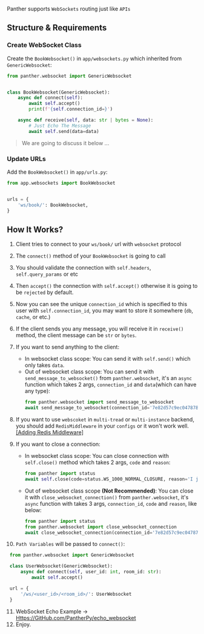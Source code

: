 Panther supports `WebSockets` routing just like `APIs`

## Structure & Requirements
### Create WebSocket Class

Create the `BookWebsocket()` in `app/websockets.py` which inherited from `GenericWebsocket`: 


```python
from panther.websocket import GenericWebsocket


class BookWebsocket(GenericWebsocket):
    async def connect(self):
        await self.accept()
        print(f'{self.connection_id=}')

    async def receive(self, data: str | bytes = None):
        # Just Echo The Message
        await self.send(data=data)
```

> We are going to discuss it below ...

### Update URLs

Add the `BookWebsocket()` in `app/urls.py`:

```python
from app.websockets import BookWebsocket


urls = {
    'ws/book/': BookWebsocket,
}
```

## How It Works?

1. Client tries to connect to your `ws/book/` url with `websocket` protocol
2. The `connect()` method of your `BookWebsocket` is going to call
3. You should validate the connection with `self.headers`, `self.query_params` or etc
4. Then `accept()` the connection with `self.accept()` otherwise it is going to be `rejected` by default.
5. Now you can see the unique `connection_id` which is specified to this user with `self.connection_id`, you may want to store it somewhere (`db`, `cache`, or etc.)
6. If the client sends you any message, you will receive it in `receive()` method, the client message can be `str` or `bytes`.
7. If you want to send anything to the client:
    - In websocket class scope: You can send it with `self.send()` which only takes `data`.
    - Out of websocket class scope: You can send it with `send_message_to_websocket()` from `panther.websocket`, it's an `async` function which takes 2 args, `connection_id` and `data`(which can have any type):
        ```python
        from panther.websocket import send_message_to_websocket
        await send_message_to_websocket(connection_id='7e82d57c9ec0478787b01916910a9f45', data='New Message From WS') 
        ```
8. If you want to use `webscoket` in `multi-tread` or `multi-instance` backend, you should add `RedisMiddleware` in your `configs` or it won't work well.
[[Adding Redis Middleware]](https://pantherpy.github.io/middlewares/#redis-middleware)
9. If you want to close a connection:
    - In websocket class scope: You can close connection with `self.close()` method which takes 2 args, `code` and `reason`:
        ```python
        from panther import status
        await self.close(code=status.WS_1000_NORMAL_CLOSURE, reason='I just want to close it')
        ```
    - Out of websocket class scope **(Not Recommended)**: You can close it with `close_websocket_connection()` from `panther.websocket`, it's `async` function with takes 3 args, `connection_id`, `code` and `reason`, like below: 
        ```python
        from panther import status
        from panther.websocket import close_websocket_connection
        await close_websocket_connection(connection_id='7e82d57c9ec0478787b01916910a9f45', code=status.WS_1008_POLICY_VIOLATION, reason='')
        ``` 

10. `Path Variables` will be passed to `connect()`:
   ```python
    from panther.websocket import GenericWebsocket

    class UserWebsocket(GenericWebsocket):
        async def connect(self, user_id: int, room_id: str):
            await self.accept()

    url = {
        '/ws/<user_id>/<room_id>/': UserWebsocket   
    }
   ``` 
11. WebSocket Echo Example -> [Https://GitHub.com/PantherPy/echo_websocket](https://github.com/PantherPy/echo_websocket)
12. Enjoy.

